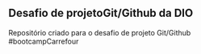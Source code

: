 ## Desafio de projetoGit/Github da DIO
Repositório criado para o desafio de projeto Git/Github #bootcampCarrefour
